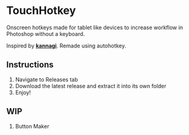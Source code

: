 # TouchHotkey
Onscreen hotkeys made for tablet like devices to increase workflow in Photoshop without a keyboard.

Inspired by [**kannagi**](http://kannagi.net/touchkey/). Remade using autohotkey.

## Instructions
1. Navigate to Releases tab
2. Download the latest release and extract it into its own folder
3. Enjoy!

## WIP
1. Button Maker
